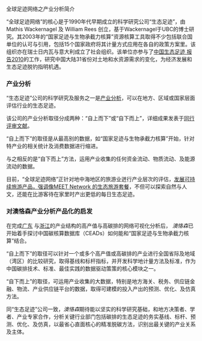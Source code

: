 全球足迹网络之产业分析简介

“全球足迹网络”的核心是于1990年代早期成立的科学研究公司“生态足迹”，由Mathis Wackernagel 及 William Rees 创立，基于Wackernagel于UBC的博士研究。其2003年的“国家足迹与生物承截力核算”资源核算工具取得不少包括联合国单位的认可与引用，包括15个国家政府将其计量方式应用在各自的政策方案里。该组织亦在瑞士日内瓦与意大利成立了社会组织。该单位亦参与了[中国生态足迹 
报告2010](https://www.footprintnetwork.org/content/images/uploads/LPR_China_2010_Chinese.pdf)的工作，研究中国大陆31省份对土地和水资源需求的变化，为经济发展和生态足迹脱钓指明机遇。
### 产业分析

“生态足迹”公司的科学研究及服务之一是[产业分析](https://www.footprintnetwork.org/our-work/sector-analysis/)，可以在地方、区域或国家层面评估行业的生态足迹。

该公司的产业分析取径分成两种：“自上而下”或“自下而上”，详细成果发表于[同行评审文献](https://www.footprintnetwork.org/resources/journal-articles/)。

“自上而下”的取径是从最高别的数据，如“国家足迹与生物承截力核算”开始，针对特产业的相关统计及消费数据进行缩进。

与之相反的是“自下而上”方法，运用产业收集的任何资金流动、物质流动、及能源流动的数据。

目前，“全球足迹网络”正针对地中海地区的旅游业迸行产业层次的评估，[发展可持续旅游产品，强调像MEET Network 的生态旅游套餐](https://www.footprintnetwork.org/our-work/sustainable-tourism/)，不但可以探索自然与人文，还能在比游客待在家里时产出更低的每日生态足迹。

### 对澳恪森产业分析产品化的启发

在完成[广东]() 与[浙江]()的产业结构的高产值与高碳排的网络可视化分析后， *澳恪森*已开始着手探讨中国碳核算数据库（CEADs）如何能和“国家足迹与生物承截力核算”结合。

“自上而下”的取径可以针对一个或多个高产值或高碳排的产业进行全国省际及地域（湾区）的比较研究，取得基线和标杆指标，并开发科学地计量方法及标准，作为中国碳排技术、标准、最佳实践的数据驱动策策的核心模块之一。

“自下而上”的取径，可运用产业收集的大数据，特别是地方海关、税务、供应链金融、物流、产业供应链平台的数据，取得可建模的投入产出的预测、优化、及仿真方法。

同“生态足迹”公司一致，*澳恪森*期待能以坚实的科学研究基础，和地方决策者、学者、产业专家合作，分析关键行业部门包括碳排的生态足迹的务实基线、标杆、预测、优化、及仿真，以最省心直面核心的精准脱碳方法，识别出最关键的产业关系及主体。